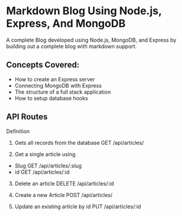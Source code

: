 # Markdown Blog Using Node.js, Express, And MongoDB
A complete Blog developed using Node.js, MongoDB, and Express by building out a complete blog with markdown support.

## Concepts Covered:

- How to create an Express server
- Connecting MongoDB with Express
- The structure of a full stack application
- How to setup database hooks

## API Routes
Definition

1. Gets all records from the database
GET /api/articles/

2. Get a single article using
- Slug
GET /api/articles/:slug
- id
GET /api/articles/:id

3. Delete an article
DELETE /api/articles/:id

4. Create a new Article
POST /api/articles/

5. Update an existing article by id
PUT /api/articles/:id